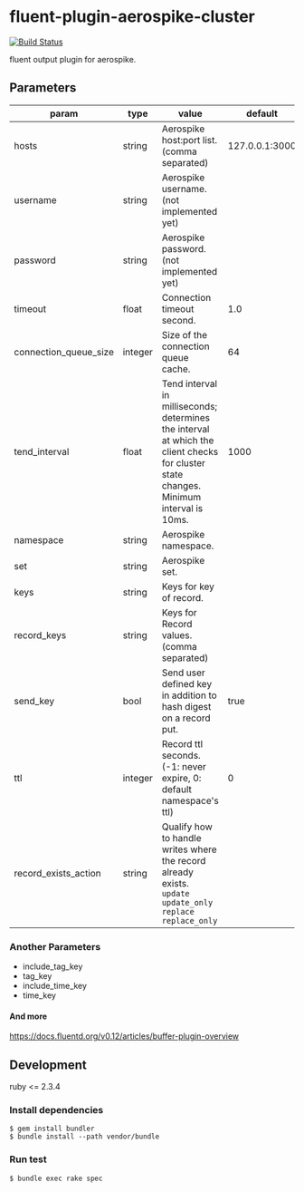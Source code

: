 fluent-plugin-aerospike-cluster
=================================

[![Build Status](https://travis-ci.org/kadzuya/fluent-plugin-aerospike-cluster.svg?branch=master)](https://travis-ci.org/kadzuya/fluent-plugin-aerospike-cluster)

fluent output plugin for aerospike.



Parameters
-----------

param                | type     | value                                                              | default
---------------------|----------|--------------------------------------------------------------------|---------------
hosts                | string   | Aerospike host:port list. (comma separated)                        | 127.0.0.1:3000
username             | string   | Aerospike username. (not implemented yet)                          |
password             | string   | Aerospike password. (not implemented yet)                          |
timeout              | float    | Connection timeout second.                                         | 1.0
connection_queue_size| integer  | Size of the connection queue cache.                                | 64
tend_interval        | float    | Tend interval in milliseconds; determines the                      interval at which the client checks for cluster state changes. Minimum interval is 10ms.  | 1000
namespace            | string   | Aerospike namespace.                                               |
set                  | string   | Aerospike set.                                                     |
keys                 | string   | Keys for key of record.                                            |
record_keys          | string   | Keys for Record values. (comma separated)                          |
send_key             | bool     | Send user defined key in addition to hash digest on a record put.  | true
ttl                  | integer  | Record ttl seconds. (-1: never expire, 0: default namespace's ttl) | 0
record_exists_action | string   | Qualify how to handle writes where the record already exists.<br> `update` `update_only` `replace` `replace_only`  |

### Another Parameters

- include_tag_key
- tag_key
- include_time_key
- time_key

#### And more

https://docs.fluentd.org/v0.12/articles/buffer-plugin-overview



Development
------------

ruby <= 2.3.4

### Install dependencies
```
$ gem install bundler
$ bundle install --path vendor/bundle
```

### Run test
```
$ bundle exec rake spec
```
